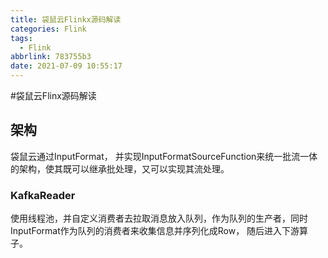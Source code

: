 ```yaml
---
title: 袋鼠云Flinkx源码解读
categories: Flink
tags:
  - Flink
abbrlink: 783755b3
date: 2021-07-09 10:55:17
---
```



#袋鼠云Flinx源码解读 



## 架构



袋鼠云通过InputFormat， 并实现InputFormatSourceFunction来统一批流一体的架构，使其既可以继承批处理，又可以实现其流处理。



### KafkaReader

使用线程池，并自定义消费者去拉取消息放入队列，作为队列的生产者，同时InputFormat作为队列的消费者来收集信息并序列化成Row， 随后进入下游算子。 







